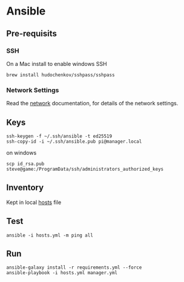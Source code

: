 # Ansible

## Pre-requisits
### SSH
On a Mac install to enable windows SSH
```
brew install hudochenkov/sshpass/sshpass
```
### Network Settings
Read the [network](https://sfawcett123.github.io/design/network) documentation, for details of the network settings.

## Keys

```
ssh-keygen -f ~/.ssh/ansible -t ed25519
ssh-copy-id -i ~/.ssh/ansible.pub pi@manager.local
```

on windows

```
scp id_rsa.pub steve@game:/ProgramData/ssh/administrators_authorized_keys
```

## Inventory
Kept in local [hosts](./hosts.yml) file

## Test

```
ansible -i hosts.yml -m ping all
```

## Run

```
ansible-galaxy install -r requirements.yml --force
ansible-playbook -i hosts.yml manager.yml
```


